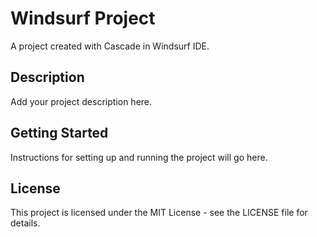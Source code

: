 # Windsurf Project

A project created with Cascade in Windsurf IDE.

## Description

Add your project description here.

## Getting Started

Instructions for setting up and running the project will go here.

## License

This project is licensed under the MIT License - see the LICENSE file for details.

